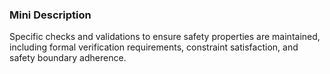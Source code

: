 ### Mini Description

Specific checks and validations to ensure safety properties are maintained, including formal verification requirements, constraint satisfaction, and safety boundary adherence.
